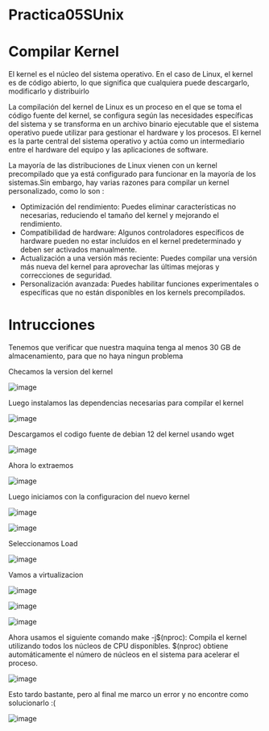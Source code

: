 # Practica05SUnix

# Compilar Kernel

El kernel es el núcleo del sistema operativo. En el caso de Linux, el kernel es de código abierto, lo que significa que cualquiera puede descargarlo, modificarlo y distribuirlo

La compilación del kernel de Linux es un proceso en el que se toma el código fuente del kernel, se configura según las necesidades específicas del sistema y se transforma en un archivo binario ejecutable que el sistema operativo puede utilizar para gestionar el hardware y los procesos. El kernel es la parte central del sistema operativo y actúa como un intermediario entre el hardware del equipo y las aplicaciones de software.

La mayoría de las distribuciones de Linux vienen con un kernel precompilado que ya está configurado para funcionar en la mayoría de los sistemas.Sin embargo, hay varias razones para compilar un kernel personalizado, como lo son :

- Optimización del rendimiento: Puedes eliminar características no necesarias, reduciendo el tamaño del kernel y mejorando el rendimiento.
- Compatibilidad de hardware: Algunos controladores específicos de hardware pueden no estar incluidos en el kernel predeterminado y deben ser activados manualmente.
- Actualización a una versión más reciente: Puedes compilar una versión más nueva del kernel para aprovechar las últimas mejoras y correcciones de seguridad.
- Personalización avanzada: Puedes habilitar funciones experimentales o específicas que no están disponibles en los kernels precompilados.

# Intrucciones
Tenemos que verificar que nuestra maquina tenga al menos 30 GB de almacenamiento, para que no haya ningun problema 

Checamos la version del kernel 

![image](https://github.com/user-attachments/assets/d751bc37-e0e3-4ee7-a603-fd9f2556e93c)

Luego instalamos las dependencias necesarias para compilar el kernel 

![image](https://github.com/user-attachments/assets/923651b8-926f-40aa-acb7-3566b30efa16)

Descargamos el codigo fuente de debian 12 del kernel usando wget 

![image](https://github.com/user-attachments/assets/b871c04a-0f77-4072-ac9e-76cf4fba7324)

Ahora lo extraemos 

![image](https://github.com/user-attachments/assets/9dd8f9bb-21b4-4343-985f-294835d37f0b)

Luego iniciamos con la configuracion del nuevo kernel 

![image](https://github.com/user-attachments/assets/33f0cfb2-4754-43df-a751-3e0d92aeb631)


![image](https://github.com/user-attachments/assets/b01a0ccf-395d-46bc-b308-5eea1c46e81e)

Seleccionamos Load

![image](https://github.com/user-attachments/assets/4117e24d-065a-4992-a810-06d0c9fcb3dc)

Vamos a virtualizacion

![image](https://github.com/user-attachments/assets/c5f99faf-e77e-49be-9545-89f688258520)

![image](https://github.com/user-attachments/assets/6fb8fbd8-0853-4688-ad62-d39b11d9133b)

![image](https://github.com/user-attachments/assets/44559cbc-003e-4ab0-ac96-5dac10030a9c)

Ahora usamos el siguiente comando 
make -j$(nproc): Compila el kernel utilizando todos los núcleos de CPU disponibles. $(nproc) obtiene automáticamente el número de núcleos en el sistema para acelerar el proceso.

![image](https://github.com/user-attachments/assets/d2a05150-be72-4237-84c7-f12cca76c8d5)

Esto tardo bastante, pero al final me marco un error y no encontre como solucionarlo :(

![image](https://github.com/user-attachments/assets/a044ce24-4df0-406a-bbfa-39397ef17fc5)

















